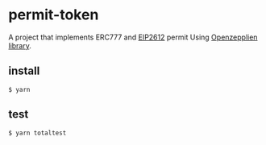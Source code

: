 # permit-token

A project that implements ERC777 and [EIP2612](https://github.com/ethereum/EIPs/blob/8a34d644aacf0f9f8f00815307fd7dd5da07655f/EIPS/eip-2612.md) permit Using [Openzepplien library](https://github.com/OpenZeppelin/openzeppelin-contracts).



## install
```console
$ yarn
```

## test
```console
$ yarn totaltest
```
